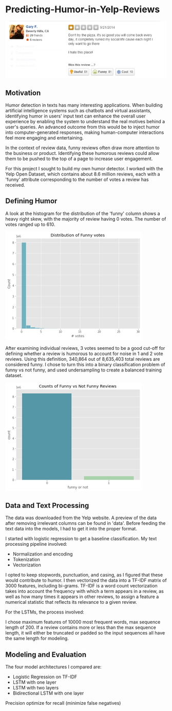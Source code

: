 # Predicting-Humor-in-Yelp-Reviews

<img src="imgs/funnyreview.png" width="625"/>

## Motivation

Humor detection in texts has many interesting applications. When building artificial intelligence systems such as chatbots and virtual assistants, identifying humor in users' input text can enhance the overall user experience by enabling the system to understand the real motives behind a user's queries. An advanced outcome from this would be to inject humor into computer-generated responses, making human-computer interactions feel more engaging and entertaining.

In the context of review data, funny reviews often draw more attention to the business or product. Identifying these humorous reviews could allow them to be pushed to the top of a page to increase user engagement.

For this project I sought to build my own humor detector. I worked with the Yelp Open Dataset, which contains about 8.6 million reviews, each with a 'funny' attribute corresponding to the number of votes a review has received.


## Defining Humor ##

A look at the histogram for the distribution of the 'funny' column shows a heavy right skew, with the majority of review having 0 votes. The number of votes ranged up to 610.

<img src="imgs/funnyhist_full.png" width="425"/>

After examining individual reviews, 3 votes seemed to be a good cut-off for defining whether a review is humorous to account for noise in 1 and 2 vote reviews. Using this definition, 340,864 out of 8,635,403 total reviews are considered funny. I chose to turn this into a binary classification problem of funny vs not funny, and used undersampling to create a balanced training dataset.

<img src="imgs/funnyvsnotfunnycounts.png" width="425"/>

## Data and Text Processing ##

The data was downloaded from the Yelp website. A preview of the data after removing irrelevant columns can be found in 'data'. Before feeding the text data into the models, I had to get it into the proper format. 

I started with logistic regression to get a baseline classification. My text processing pipeline involved:

- Normalization and encoding
- Tokenization
- Vectorization

I opted to keep stopwords, punctuation, and casing, as I figured that these would contribute to humor. I then vectorized the data into a TF-IDF matrix of 3000 features, including bi-grams. TF-IDF is a word count vectorization takes into account the frequency with which a term appears in a review, as well as how many times it appears in other reviews, to assign a feature a numerical statistic that reflects its relevance to a given review.

For the LSTMs, the process involved:


I chose maximum features of 10000 most frequent words, max sequence length of 200. If a review contains more or less than the max sequence length, it will either be truncated or padded so the input sequences all have the same length for modeling.


## Modeling and Evaluation ##

The four model architectures I compared are:

- Logistic Regression on TF-IDF
- LSTM with one layer
- LSTM with two layers
- Bidirectional LSTM with one layer



Precision 
optimize for recall
(minimize false negatives)
